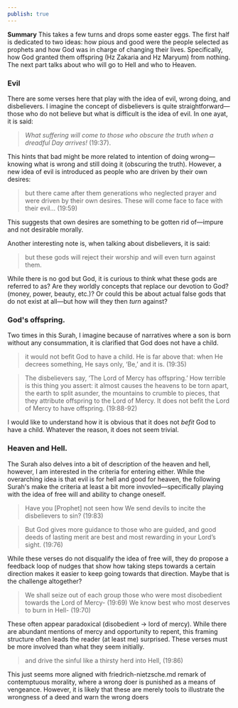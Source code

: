 ```yaml
---
publish: true
---
```


**Summary**
This takes a few turns and drops some easter eggs. The first half is dedicated to two ideas: how pious and good were the people selected as prophets and how God was in charge of changing their lives. Specifically, how God granted them offspring (Hz Zakaria and Hz Maryum) from nothing. The next part talks about who will go to Hell and who to Heaven. 

### Evil
There are some verses here that play with the idea of evil, wrong doing, and disbelievers. I imagine the concept of disbelievers is quite straightforward—those who do not believe but what is difficult is the idea of evil. In one ayat, it is said: 

> *What suffering will come to those who obscure the truth when a dreadful Day arrives!* (19:37).

 This hints that bad might be more related to intention of doing wrong—knowing what is wrong and still doing it (obscuring the truth). However, a new idea of evil is introduced as people who are driven by their own desires:

> but there came after them generations who neglected prayer and were driven by their own desires. These will come face to face with their evil... (19:59)

This suggests that own desires are something to be gotten rid of—impure and not desirable morally. 

Another interesting note is, when talking about disbelievers, it is said:

> but these gods will reject their worship and will even turn against them.

While there is no god but God, it is curious to think what these gods are referred to as? Are they worldly concepts that replace our devotion to God? (money, power, beauty, etc.)? Or could this be about actual false gods that do not exist at all—but how will they then *turn* against?
### God's offspring.

Two times in this Surah, I imagine because of narratives where a son is born without any consummation, it is clarified that God does not have a child.

> it would not befit God to have a child. He is far above that: when He decrees something, He says only, ‘Be,’ and it is. (19:35)

> The disbelievers say, ‘The Lord of Mercy has offspring.’ How terrible is this thing you assert: it almost causes the heavens to be torn apart, the earth to split asunder, the mountains to crumble to pieces, that they attribute offspring to the Lord of Mercy. It does not befit the Lord of Mercy to have offspring. (19:88-92)

I would like to understand how it is obvious that it does not *befit* God to have a child. Whatever the reason, it does not seem trivial.

### Heaven and Hell.

The Surah also delves into a bit of description of the heaven and hell, however, I am interested in the criteria for entering either. While the overarching idea is that evil is for hell and good for heaven, the following Surah's make the criteria at least a bit more invovled—specifically playing with the idea of free will and ability to change oneself. 


> Have you [Prophet] not seen how We send devils to incite the disbelievers to sin? (19:83)

> But God gives more guidance to those who are guided, and good deeds of lasting merit are best and most rewarding in your Lord’s sight. (19:76)

While these verses do not disqualify the idea of free will, they do propose a feedback loop of nudges that show how taking steps towards a certain direction makes it easier to keep going towards that direction. Maybe that is the challenge altogether?

> We shall seize out of each group those who were most disobedient towards the Lord of Mercy- (19:69)
> We know best who most deserves to burn in Hell- (19:70)

These often appear paradoxical (disobedient → lord of mercy). While there are abundant mentions of mercy and opportunity to repent, this framing structure often leads the reader (at least me) surprised. These verses must be more involved than what they seem initially. 

> and drive the sinful like a thirsty herd into Hell, (19:86)

This just seems more aligned with friedrich-nietzsche.md remark of contemptuous morality, where a wrong doer is punished as a means of vengeance. However, it is likely that these are merely tools to illustrate the wrongness of a deed and warn the wrong doers